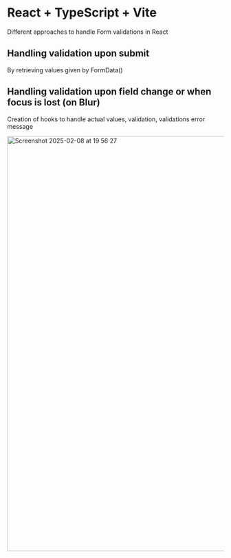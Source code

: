 # React + TypeScript + Vite

Different approaches to handle Form validations in React

## Handling validation upon submit
  By retrieving values given by  FormData() 

## Handling validation upon field change or when focus is lost (on Blur)
  Creation of hooks to handle actual values, validation, validations error message


<img width="964" alt="Screenshot 2025-02-08 at 19 56 27" src="https://github.com/user-attachments/assets/7fa1011c-7866-4b58-a9f6-a3ba0097849a" />


